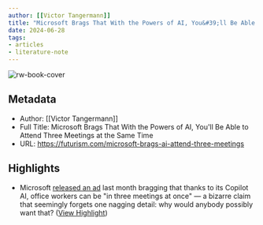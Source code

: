 ```yaml
---
author: [[Victor Tangermann]]
title: "Microsoft Brags That With the Powers of AI, You&#39;ll Be Able to Attend Three Meetings at the Same Time"
date: 2024-06-28
tags: 
- articles
- literature-note
---
```

![rw-book-cover](https://wp-assets.futurism.com/2024/06/microsoft-brags-ai-attend-three-meetings.jpg)

## Metadata
- Author: [[Victor Tangermann]]
- Full Title: Microsoft Brags That With the Powers of AI, You'll Be Able to Attend Three Meetings at the Same Time
- URL: https://futurism.com/microsoft-brags-ai-attend-three-meetings

## Highlights
- Microsoft [released an ad](https://x.com/MSFTCopilot/status/1791529210772611119) last month bragging that thanks to its Copilot AI, office workers can be "in three meetings at once" — a bizarre claim that seemingly forgets one nagging detail: why would anybody possibly want that? ([View Highlight](https://read.readwise.io/read/01j1dn0vgb4584a2r7657fwkp7))
